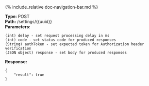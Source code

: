 {% include_relative doc-navigation-bar.md %}

**Type:** POST<br>
**Path:** /settings/\{\{uuid\}\}<br>
**Parameters:**<br>

```shell
(int) delay - set request processing delay in ms
(int) code - set status code for produced responses
(String) authToken - set expected token for Authorization header verification
(JSON object) response - set body for produced responses
```

**Response:**<br>

```shell
{
    "result": true
}
```
